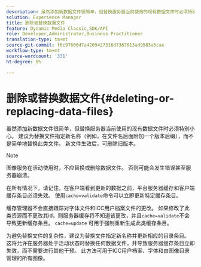 ```yaml
---
description: 虽然添加新数据文件很简单，但替换服务器当前使用的现有数据文件时必须特别小心。 建议为替换文件指定新名称（例如，在文件名后面附加一个版本后缀），而不是简单地替换此类文件。 新文件生效后，可删除旧版本。
solution: Experience Manager
title: 删除或替换数据文件
feature: Dynamic Media Classic,SDK/API
role: Developer,Administrator,Business Practitioner
translation-type: tm+mt
source-git-commit: f6c97606d7a4209427316d7367013ad9585a5cae
workflow-type: tm+mt
source-wordcount: '331'
ht-degree: 0%

---
```



# 删除或替换数据文件{#deleting-or-replacing-data-files}

虽然添加新数据文件很简单，但替换服务器当前使用的现有数据文件时必须特别小心。 建议为替换文件指定新名称（例如，在文件名后面附加一个版本后缀），而不是简单地替换此类文件。 新文件生效后，可删除旧版本。

>[!NOTE]
>
>图像服务在活动使用时，不应替换或删除数据文件。 否则可能会发生错误甚至服务器崩溃。

在所有情况下，请记住，在客户端看到更新的数据之前，平台服务器缓存和客户端缓存条目必须失效。 使用`cache=validate`命令可以立即更新特定缓存条目。

缓存管理器不会直接跟踪对字体文件和ICC用户档案文件的更改。 如果修改了此类资源而不更改其id，则服务器缓存将不知道该更改，并且`cache=validate`不会导致更新缓存条目。 `cache=update` 可用于强制重新生成此类缓存条目。

为避免替换文件的复杂性，建议为替换文件指定新名称并更新相应的目录条目。 这将允许在服务器处于活动状态时替换任何数据文件，并导致服务器缓存条目立即失效，而不需要进行其他干预。 此方法可用于ICC用户档案、字体和由图像目录管理的所有图像。
